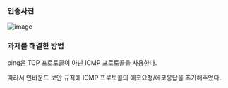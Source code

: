 ### 인증사진

![image](https://github.com/GDSC-Ewha-5th/GDSC-Server-5th/assets/90598552/37aa2ab8-bf4e-44d5-ada9-d8e4aa2b8cd7)


### 과제를 해결한 방법

ping은 TCP 프로토콜이 아닌 ICMP 프로토콜을 사용한다.

따라서 인바운드 보안 규칙에 ICMP 프로토콜의 에코요청/에코응답을 추가해주었다.

